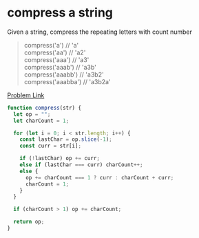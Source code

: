 # compress a string

Given a string, compress the repeating letters with count number

> compress('a') // 'a'<br>
> compress('aa') // 'a2'<br>
> compress('aaa') // 'a3'<br>
> compress('aaab') // 'a3b'<br>
> compress('aaabb') // 'a3b2'<br>
> compress('aaabba') // 'a3b2a'

[Problem Link](https://bigfrontend.dev/problem/compress-a-string)

```js
function compress(str) {
  let op = "";
  let charCount = 1;

  for (let i = 0; i < str.length; i++) {
    const lastChar = op.slice(-1);
    const curr = str[i];

    if (!lastChar) op += curr;
    else if (lastChar === curr) charCount++;
    else {
      op += charCount === 1 ? curr : charCount + curr;
      charCount = 1;
    }
  }

  if (charCount > 1) op += charCount;

  return op;
}
```
